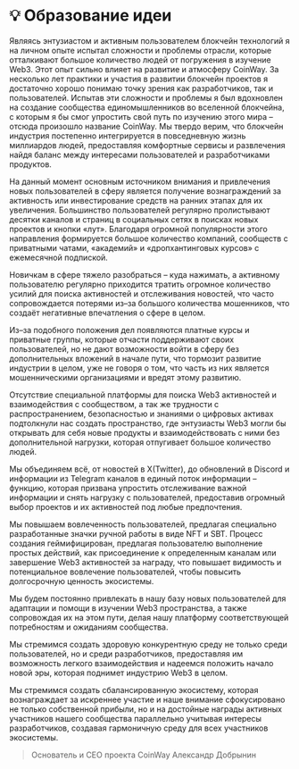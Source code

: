 # 💡 Образование идеи

Являясь энтузиастом и активным пользователем блокчейн технологий я на личном опыте испытал сложности и проблемы отрасли, которые отталкивают большое количество людей от погружения в изучение Web3. Этот опыт сильно влияет на развитие и атмосферу CoinWay. За несколько лет практики и участия в развитии блокчейн проектов я достаточно хорошо понимаю точку зрения как разработчиков, так и пользователей. Испытав эти сложности и проблемы я был вдохновлен на создание сообщества единомышленников во вселенной блокчейна, с которым я бы смог упростить свой путь по изучению этого мира – отсюда произошло название CoinWay. Мы твердо верим, что блокчейн индустрия постепенно интегрируется в повседневную жизнь миллиардов людей, предоставляя комфортные сервисы и развлечения найдя баланс между интересами пользователей и разработчиками продуктов.

На данный момент основным источником внимания и привлечения новых пользователей в сферу является получение вознаграждений за активность или инвестирование средств на ранних этапах для их увеличения. Большинство пользователей регулярно пролистывают десятки каналов и страниц в социальных сетях в поисках новых проектов и кнопки «лут». Благодаря огромной популярности этого направления формируется большое количество компаний, сообществ с приватными чатами, «академий» и «дропхантинговых курсов» с ежемесячной подпиской.

Новичкам в сфере тяжело разобраться – куда нажимать, а активному пользователю регулярно приходится тратить огромное количество усилий для поиска активностей и отслеживания новостей, что часто сопровождается потерями из–за большого количества мошенников, что создаёт негативные впечатления о сфере в целом.

Из–за подобного положения дел появляются платные курсы и приватные группы, которые отчасти поддерживают своих пользователей, но не дают возможности войти в сферу без дополнительных вложений в начале пути, что тормозит развитие индустрии в целом, уже не говоря о том, что часть из них является мошенническими организациями и вредят этому развитию.

Отсутствие специальной платформы для поиска Web3 активностей и взаимодействия с сообществом, а так же трудности с распространением, безопасностью и знаниями о цифровых активах подтолкнули нас создать пространство, где энтузиасты Web3 могли бы открывать для себя новые продукты и взаимодействовать с ними без дополнительной нагрузки, которая отпугивает большое количество людей.

Мы объединяем всё, от новостей в X(Twitter), до обновлений в Discord и информации из Telegram каналов в единый поток информации – функцию, которая призвана упростить отслеживание важной информации и снять нагрузку с пользователей, предоставив огромный выбор проектов и их активностей под любые предпочтения.

Мы повышаем вовлеченность пользователей, предлагая специально разработанные значки ручной работы в виде NFT и SBT. Процесс создания геймифицирован, предлагая пользователю выполнение простых действий, как присоединение к определенным каналам или завершение Web3 активностей за награду, что повышает видимость и потенциальное вовлечение пользователей, чтобы повысить долгосрочную ценность экосистемы.

Мы будем постоянно привлекать в нашу базу новых пользователей для адаптации и помощи в изучении Web3 пространства, а также сопровождая их на этом пути, делая нашу платформу соответствующей потребностям и ожиданиям сообщества.

Мы стремимся создать здоровую конкурентную среду не только среди пользователей, но и среди разработчиков, предоставляя им возможность легкого взаимодействия и надеемся положить начало новой эры, которая поднимет индустрию Web3 в целом.

Мы стремимся создать сбалансированную экосистему, которая вознаграждает за искреннее участие и наше внимание сфокусировано не только собственной прибыли, но и на достойные награды активных участников нашего сообщества параллельно учитывая интересы разработчиков, создавая гармоничную среду для всех участников экосистемы.

> Основатель и CEO проекта CoinWay Александр Добрынин
